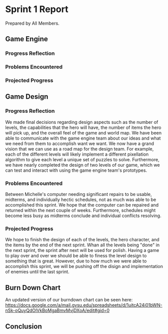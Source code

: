 # Sprint 1 Report
Prepared by All Members.

## Game Engine

### Progress Reflection

### Problems Encountered

### Projected Progress

## Game Design

### Progress Reflection
We made final decisions regarding design aspects such as the number of levels, the capabilities that the hero will have, the number of items the hero will pick up, and the overall feel of the game and world map. We have been able to communicate with the game engine team about our ideas and what we need from them to accomplish want we want. We now have a grand vision that we can use as a road map for the design team. For example, each of the different levels will likely implement a different pixellation algorithm to give each level a unique set of puzzles to solve. Furthermore, we have nearly completed the design of two levels of our game, which we can test and interact with using the game engine team's prototypes.

### Problems Encountered
Between Michelle's computer needing significant repairs to be usable, midterms, and individually hectic schedules, not as much was able to be accomplished this sprint. We hope that the computer can be repaired and returned within the next couple of weeks. Furthermore, schedules might become less busy as midterms conclude and individual conflicts resolving.

### Projected Progress
We hope to finish the design of each of the levels, the hero character, and the items by the end of the next sprint. Whan all the levels being "done" in the next sprint, the sprint after next will be used for polish. Having a game to play over and over we should be able to finess the level design to something that is great. However, due to how much we were able to accomplish this sprint, we will be pushing off the disign and implementation of enemies until the last sprint.

## Burn Down Chart
An updated version of our burndown chart can be seen here:
https://docs.google.com/a/mail.gvsu.edu/spreadsheets/d/1uitcA24i01bWN-nSk-oQuyQdOlVkBoMgaBmvMvjDXoA/edit#gid=0

## Conclusion

